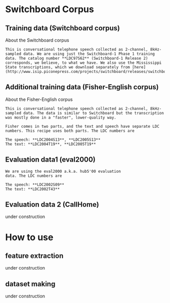 # Switchboard Corpus
## Training data (Switchboard corpus)
About the Switchboard corpus

    This is conversational telephone speech collected as 2-channel, 8kHz-sampled data. We are using just the Switchboard-1 Phase 1 training data. The catalog number **LDC97S62** (Switchboard-1 Release 2) corresponds, we believe, to what we have. We also use the Mississippi State transcriptions, which we download separately from [here](http://www.isip.piconepress.com/projects/switchboard/releases/switchboard_word_alignments.tar.gz)


## Additional training data (Fisher-English corpus)
About the Fisher-English corpus

    This is conversational telephone speech collected as 2-channel, 8kHz-sampled data. The data is similar to Switchboard but the transcription was mostly done in a "faster", lower-quality way.

    Fisher comes in two parts, and the text and speech have separate LDC numbers. This recipe uses both parts. The LDC numbers are

    The speech: **LDC2004S13**, **LDC2005S13**
    The text: **LDC2004T19**, **LDC2005T19**


## Evaluation data1 (eval2000)
    We are using the eval2000 a.k.a. hub5'00 evaluation
    data. The LDC numbers are

    The speech: **LDC2002S09**
    The text: **LDC2002T43**

## Evaluation data 2 (CallHome)
under construction


# How to use
## feature extraction
under construction

## dataset making
under construction

